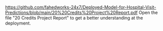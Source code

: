 https://github.com/fahedworks-24x7/Deployed-Model-for-Hospital-Visit-Predictions/blob/main/20%20Credits%20Project%20Report.pdf
Open the file "20 Credits Project Report" to get a better understanding at the deployment.
